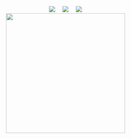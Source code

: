 <div align="center">
  <img src="https://visitor-badge.laobi.icu/badge?page_id=yfyeung.yfyeung" /> &nbsp;&nbsp;&nbsp;
  <img src="https://img.shields.io/github/stars/cs-baoyan?logo=github" /> &nbsp;&nbsp;&nbsp;
  <img src="https://github-readme-stats.vercel.app/api?username=yfyeung&show_icons=true&count_private=true" />
</div>

<div align="center">
  <img height="320px" src="https://github-contributor-stats.vercel.app/api?username=yfyeung&combine_all_yearly_contributions=true&limit=10" />
</div>
